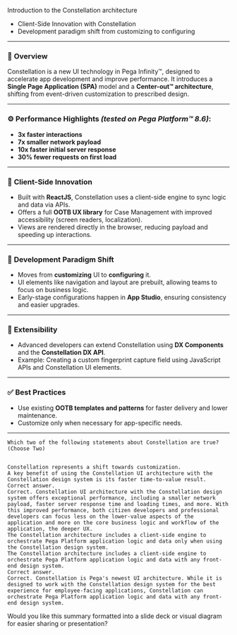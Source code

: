 Introduction to the Constellation architecture
- Client-Side Innovation with Constellation
- Development paradigm shift from customizing to configuring

---

### 🚀 **Overview**
Constellation is a new UI technology in Pega Infinity™, designed to accelerate app development and improve performance. It introduces a **Single Page Application (SPA)** model and a **Center-out™ architecture**, shifting from event-driven customization to prescribed design.

---

### ⚙️ **Performance Highlights** *(tested on Pega Platform™ 8.6)*:
- **3x faster interactions**
- **7x smaller network payload**
- **10x faster initial server response**
- **30% fewer requests on first load**

---

### 🧠 **Client-Side Innovation**
- Built with **ReactJS**, Constellation uses a client-side engine to sync logic and data via APIs.
- Offers a full **OOTB UX library** for Case Management with improved accessibility (screen readers, localization).
- Views are rendered directly in the browser, reducing payload and speeding up interactions.

---

### 🔧 **Development Paradigm Shift**
- Moves from **customizing** UI to **configuring** it.
- UI elements like navigation and layout are prebuilt, allowing teams to focus on business logic.
- Early-stage configurations happen in **App Studio**, ensuring consistency and easier upgrades.

---

### 🧩 **Extensibility**
- Advanced developers can extend Constellation using **DX Components** and the **Constellation DX API**.
- Example: Creating a custom fingerprint capture field using JavaScript APIs and Constellation UI elements.

---

### ✅ **Best Practices**
- Use existing **OOTB templates and patterns** for faster delivery and lower maintenance.
- Customize only when necessary for app-specific needs.

---
```
Which two of the following statements about Constellation are true? (Choose Two)


Constellation represents a shift towards customization.
A key benefit of using the Constellation UI architecture with the Constellation design system is its faster time-to-value result. 
Correct answer.
Correct. Constellation UI architecture with the Constellation design system offers exceptional performance, including a smaller network payload, faster server response time and loading times, and more. With this improved performance, both citizen developers and professional developers can focus less on the lower-value aspects of the application and more on the core business logic and workflow of the application, the deeper UX. 
The Constellation architecture includes a client-side engine to orchestrate Pega Platform application logic and data only when using the Constellation design system.
The Constellation architecture includes a client-side engine to orchestrate Pega Platform application logic and data with any front-end design system.
Correct answer.
Correct. Constellation is Pega's newest UI architecture. While it is designed to work with the Constellation design system for the best experience for employee-facing applications, Constellation can orchestrate Pega Platform application logic and data with any front-end design system.
```

Would you like this summary formatted into a slide deck or visual diagram for easier sharing or presentation?
